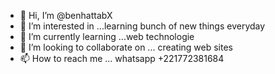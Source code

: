 - 👋 Hi, I’m @benhattabX
- 👀 I’m interested in ...learning bunch of new things everyday 
- 🌱 I’m currently learning ...web technologie
- 💞️ I’m looking to collaborate on ... creating web sites
- 📫 How to reach me ... whatsapp +221772381684

<!---
benhattabX/benhattabX is a ✨ special ✨ repository because its `README.md` (this file) appears on your GitHub profile.
You can click the Preview link to take a look at your changes.
--->
